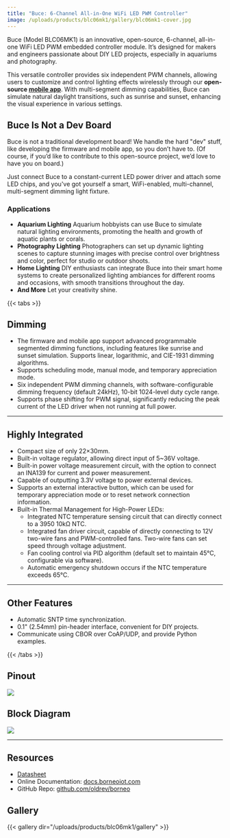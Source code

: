 ```yaml
---
title: "Buce: 6-Channel All-in-One WiFi LED PWM Controller"
image: /uploads/products/blc06mk1/gallery/blc06mk1-cover.jpg
---
```


Buce (Model BLC06MK1) is an innovative, open-source, 6-channel, all-in-one WiFi LED PWM embedded controller module. It’s designed for makers and engineers passionate about DIY LED projects, especially in aquariums and photography.

This versatile controller provides six independent PWM channels, allowing users to customize and control lighting effects wirelessly through our **open-source [mobile app](app)**. With multi-segment dimming capabilities, Buce can simulate natural daylight transitions, such as sunrise and sunset, enhancing the visual experience in various settings.

## Buce Is Not a Dev Board

Buce is not a traditional development board! We handle the hard "dev" stuff, like developing the firmware and mobile app, so you don’t have to. (Of course, if you’d like to contribute to this open-source project, we’d love to have you on board.)

Just connect Buce to a constant-current LED power driver and attach some LED chips, and you've got yourself a smart, WiFi-enabled, multi-channel, multi-segment dimming light fixture.

### Applications

* **Aquarium Lighting**
    Aquarium hobbyists can use Buce to simulate natural lighting environments, promoting the health and growth of aquatic plants or corals.
* **Photography Lighting**
    Photographers can set up dynamic lighting scenes to capture stunning images with precise control over brightness and color, perfect for studio or outdoor shoots.
* **Home Lighting**
    DIY enthusiasts can integrate Buce into their smart home systems to create personalized lighting ambiances for different rooms and occasions, with smooth transitions throughout the day.
* **And More**
    Let your creativity shine.

{{< tabs >}}

## Dimming

- The firmware and mobile app support advanced programmable segmented dimming functions, including features like sunrise and sunset simulation. Supports linear, logarithmic, and CIE-1931 dimming algorithms.
- Supports scheduling mode, manual mode, and temporary appreciation mode.
- Six independent PWM dimming channels, with software-configurable dimming frequency (default 24kHz), 10-bit 1024-level duty cycle range.
- Supports phase shifting for PWM signal, significantly reducing the peak current of the LED driver when not running at full power.


---

## Highly Integrated

* Compact size of only 22×30mm.
* Built-in voltage regulator, allowing direct input of 5~36V voltage.
* Built-in power voltage measurement circuit, with the option to connect an INA139 for current and power measurement.
* Capable of outputting 3.3V voltage to power external devices.
* Supports an external interactive button, which can be used for temporary appreciation mode or to reset network connection information.
* Built-in Thermal Management for High-Power LEDs:
    * Integrated NTC temperature sensing circuit that can directly connect to a 3950 10kΩ NTC.
    * Integrated fan driver circuit, capable of directly connecting to 12V two-wire fans and PWM-controlled fans.
      Two-wire fans can set speed through voltage adjustment.
    * Fan cooling control via PID algorithm (default set to maintain 45°C, configurable via software).
    * Automatic emergency shutdown occurs if the NTC temperature exceeds 65°C.

---

## Other Features

* Automatic SNTP time synchronization.
* 0.1" (2.54mm) pin-header interface, convenient for DIY projects.
* Communicate using CBOR over CoAP/UDP, and provide Python examples.

{{< /tabs >}}

## Pinout

![](/uploads/products/blc06mk1/gds.png)

## Block Diagram

![](/uploads/products/blc06mk1/block-diagram.svg)

---

## Resources

* [Datasheet](https://github.com/oldrev/borneo/tree/master/hw/datasheets)
* Online Documentation: [docs.borneoiot.com](https://docs.borneoiot.com/hardwares/buce)
* GitHub Repo: [github.com/oldrev/borneo](https://github.com/oldrev/borneo)


## Gallery

{{< gallery dir="/uploads/products/blc06mk1/gallery" >}} 